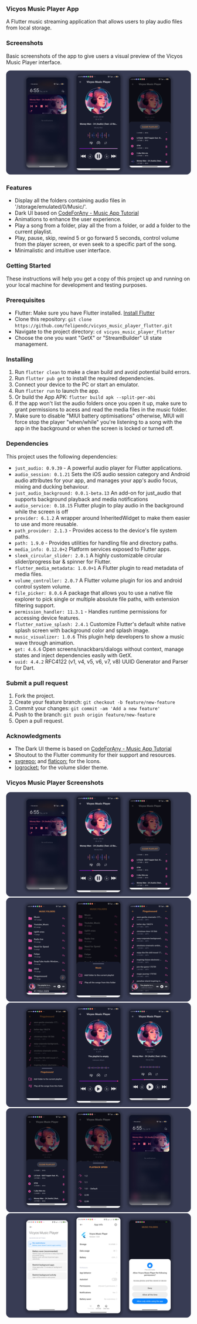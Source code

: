 ### Vicyos Music Player App

A Flutter music streaming application that allows users to play audio files from local storage.

### Screenshots

Basic screenshots of the app to give users a visual preview of the Vicyos Music Player interface.


<img src="https://github.com/felipendc/vicyos_music_player_flutter/blob/main/SCREENSHOTS_DEMO/main_demo.png">


### Features

- Display all the folders containing audio files in '/storage/emulated/0/Music/'.
- Dark UI based on [CodeForAny - Music App Tutorial](https://youtube.com/playlist?list=PLzcRC7PA0xWRXGSJZOyD5_SXyGIRt6VFr)
- Animations to enhance the user experience.
- Play a song from a folder, play all the from a folder, or add a folder to the current playlist.
- Play, pause, skip, rewind 5 or go forward 5 seconds, control volume from the player screen, or even seek to a specific part of the song.
- Minimalistic and intuitive user interface.

### Getting Started

These instructions will help you get a copy of this project up and running on your local machine for development and testing purposes.

### Prerequisites

- Flutter: Make sure you have Flutter installed. [Install Flutter](https://flutter.dev/docs/get-started/install)
- Clone this repository: `git clone https://github.com/felipendc/vicyos_music_player_flutter.git`
- Navigate to the project directory: `cd vicyos_music_player_flutter`
- Choose the one you want "GetX" or "StreamBuilder" UI state management.

### Installing

1. Run `flutter clean` to make a clean build and avoid potential build errors.
2. Run `flutter pub get` to install the required dependencies.
3. Connect your device to the PC or start an emulator.
4. Run `flutter run` to launch the app.
5. Or build the App APK: `flutter build apk --split-per-abi`
6. If the app won't list the audio folders once you open it up, make sure to grant permissions to acess and read the media files in the music folder.
7. Make sure to disable "MIUI battery optimisations" otherwise, MIUI will force stop the player "when/while" you're listening to a song with the app in the background or when the screen is locked or turned off.

### Dependencies

This project uses the following dependencies:

- `just_audio: 0.9.39` - A powerful audio player for Flutter applications.
- `audio_session: 0.1.21` Sets the iOS audio session category and Android audio attributes for your app, and manages your app's audio focus, mixing and ducking behaviour.
- `just_audio_background: 0.0.1-beta.13` An add-on for just_audio that supports background playback and media notifications
- `audio_service: 0.18.15` Flutter plugin to play audio in the background while the screen is off
- `provider: 6.1.2` A wrapper around InheritedWidget to make them easier to use and more reusable.
- `path_provider: 2.1.3` - Provides access to the device's file system paths.
- `path: 1.9.0` - Provides utilities for handling file and directory paths.
- `media_info: 0.12.0+2` Platform services exposed to Flutter apps.
- `sleek_circular_slider: 2.0.1` A highly customizable circular slider/progress bar & spinner for Flutter.
- `flutter_media_metadata: 1.0.0+1` A Flutter plugin to read metadata of media files.
- `volume_controller: 2.0.7` A Flutter volume plugin for ios and android control system volume.
- `file_picker: 8.0.6` A package that allows you to use a native file explorer to pick single or multiple absolute file paths, with extension filtering support.
- `permission_handler: 11.3.1` - Handles runtime permissions for accessing device features.
- `flutter_native_splash: 2.4.1` Customize Flutter's default white native splash screen with background color and splash image.
- `music_visualizer: 1.0.6` This plugin help developers to show a music wave through animation.
- `get: 4.6.6` Open screens/snackbars/dialogs without context, manage states and inject dependencies easily with GetX.
- `uuid: 4.4.2` RFC4122 (v1, v4, v5, v6, v7, v8) UUID Generator and Parser for Dart.


### Submit a pull request
1. Fork the project.
2. Create your feature branch: `git checkout -b feature/new-feature`
3. Commit your changes: `git commit -am 'Add a new feature'`
4. Push to the branch: `git push origin feature/new-feature`
5. Open a pull request.



### Acknowledgments

- The Dark UI theme is based on [CodeForAny - Music App Tutorial](https://youtube.com/playlist?list=PLzcRC7PA0xWRXGSJZOyD5_SXyGIRt6VFr)
- Shoutout to the Flutter community for their support and resources.
- [svgrepo:](https://www.svgrepo.com/) and [flaticon:](https://www.flaticon.com/) for the Icons. 
- [logrocket:](https://blog.logrocket.com/flutter-slider-widgets-deep-dive-with-examples/) for the volume slider theme.

### Vicyos Music Player Screenshots 

<img src="https://github.com/felipendc/vicyos_music_player_flutter/blob/main/SCREENSHOTS_DEMO/main_demo.png">
<img src="https://github.com/felipendc/vicyos_music_player_flutter/blob/main/SCREENSHOTS_DEMO/demo_1.png">
<img src="https://github.com/felipendc/vicyos_music_player_flutter/blob/main/SCREENSHOTS_DEMO/demo_2.png">
<img src="https://github.com/felipendc/vicyos_music_player_flutter/blob/main/SCREENSHOTS_DEMO/demo_3.png">
<img src="https://github.com/felipendc/vicyos_music_player_flutter/blob/main/SCREENSHOTS_DEMO/demo_4.png">

